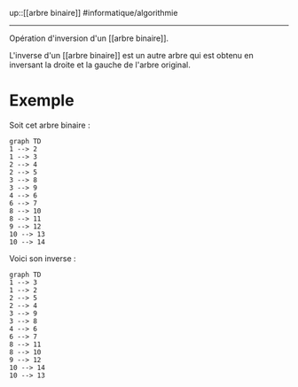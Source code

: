 up::[[arbre binaire]]
#informatique/algorithmie

---
Opération d'inversion d'un [[arbre binaire]].

L'inverse d'un [[arbre binaire]] est un autre arbre qui est obtenu en inversant la droite et la gauche de l'arbre original.

# Exemple
Soit cet arbre binaire :
```mermaid
graph TD
1 --> 2
1 --> 3
2 --> 4
2 --> 5
3 --> 8
3 --> 9
4 --> 6
6 --> 7
8 --> 10
8 --> 11
9 --> 12
10 --> 13
10 --> 14
```

Voici son inverse :
```mermaid
graph TD
1 --> 3
1 --> 2
2 --> 5
2 --> 4
3 --> 9
3 --> 8
4 --> 6
6 --> 7
8 --> 11
8 --> 10
9 --> 12
10 --> 14
10 --> 13
```

